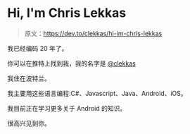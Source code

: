 # Hi, I'm Chris Lekkas

> 原文：<https://dev.to/clekkas/hi-im-chris-lekkas>

我已经编码 20 年了。

你可以在推特上找到我，我的名字是 [@clekkas](https://twitter.com/clekkas)

我住在波特兰。

我主要用这些语言编程:C#、Javascript、Java、Android、iOS。

我目前正在学习更多关于 Android 的知识。

很高兴见到你。